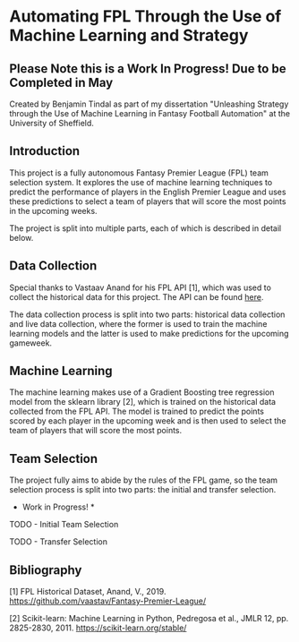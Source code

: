 # Automating FPL Through the Use of Machine Learning and Strategy
## Please Note this is a Work In Progress! Due to be Completed in May
Created by Benjamin Tindal as part of my dissertation "Unleashing Strategy through the Use of Machine Learning in Fantasy Football Automation" at the University of Sheffield.

## Introduction

This project is a fully autonomous Fantasy Premier League (FPL) team selection system. It explores the use of machine learning techniques to predict the performance of players in the English Premier League and uses these predictions to select a team of players that will score the most points in the upcoming weeks.

The project is split into multiple parts, each of which is described in detail below.

## Data Collection

Special thanks to Vastaav Anand for his FPL API [1], which was used to collect the historical data for this project. The API can be found <a href="https://github.com/vaastav/Fantasy-Premier-League">here</a>.

The data collection process is split into two parts: historical data collection and live data collection, where the former is used to train the machine learning models and the latter is used to make predictions for the upcoming gameweek.

## Machine Learning

The machine learning makes use of a Gradient Boosting tree regression model from the sklearn library [2], which is trained on the historical data collected from the FPL API. The model is trained to predict the points scored by each player in the upcoming week and is then used to select the team of players that will score the most points.

## Team Selection

The project fully aims to abide by the rules of the FPL game, so the team selection process is split into two parts: the initial and transfer selection.

* Work in Progress! *

TODO - Initial Team Selection

TODO - Transfer Selection

## Bibliography
[1] FPL Historical Dataset, Anand, V., 2019. https://github.com/vaastav/Fantasy-Premier-League/

[2] Scikit-learn: Machine Learning in Python, Pedregosa et al., JMLR 12, pp. 2825-2830, 2011. https://scikit-learn.org/stable/
